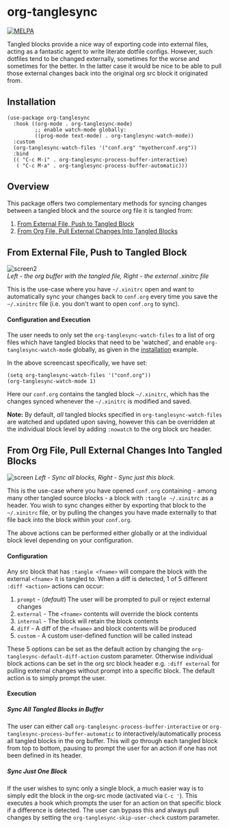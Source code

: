 # org-tanglesync

[![MELPA](https://melpa.org/packages/org-tanglesync-badge.svg)](https://melpa.org/#/org-tanglesync)

Tangled blocks provide a nice way of exporting code into external files, acting as a fantastic agent to write literate dotfile configs. However, such dotfiles tend to be changed externally, sometimes for the worse and sometimes for the better. In the latter case it would be nice to be able to pull those external changes back into the original org src block it originated from.

## Installation

```elisp
(use-package org-tanglesync
  :hook ((org-mode . org-tanglesync-mode)
         ;; enable watch-mode globally:
         ((prog-mode text-mode) . org-tanglesync-watch-mode))
  :custom
  (org-tanglesync-watch-files '("conf.org" "myotherconf.org"))
  :bind
  (( "C-c M-i" . org-tanglesync-process-buffer-interactive)
   ( "C-c M-a" . org-tanglesync-process-buffer-automatic)))
```

## Overview

This package offers two complementary methods for syncing changes between a tangled block and the source org file it is tangled from:

 1. [From External File, Push to Tangled Block](#from-external-file-push-to-tangled-block)
 1. [From Org File, Pull External Changes Into Tangled Blocks](#from-org-file-pull-external-changes-into-tangled-blocks)
 

## From External File, Push to Tangled Block

![screen2](https://user-images.githubusercontent.com/20641402/72112550-2d58ba80-333e-11ea-9616-1d9d5e7df947.gif)  
*Left - the org buffer with the tangled file, Right - the external .xinitrc file*

This is the use-case where you have `~/.xinitrc` open and want to automatically sync your changes back to `conf.org` every time you save the `~/.xinitrc` file (i.e. you don't want to open `conf.org` to sync).

#### Configuration and Execution

The user needs to only set the `org-tanglesync-watch-files` to a list of org files which have tangled blocks that need to be 'watched', and enable `org-tanglesync-watch-mode` globally, as given in the [installation](#installation) example.

In the above screencast specifically, we have set:

```elisp
(setq org-tanglesync-watch-files '("conf.org"))
(org-tanglesync-watch-mode 1)
```

Here our `conf.org` contains the tangled block `~/.xinitrc`, which has the changes synced whenever the `~/.xinitrc` is modified and saved.

**Note:** By default, *all* tangled blocks specified in `org-tanglesync-watch-files` are watched and updated upon saving, however this can be overridden at the individual block level by adding `:nowatch` to the org block src header.


## From Org File, Pull External Changes Into Tangled Blocks

![screen](https://user-images.githubusercontent.com/20641402/63469413-7335e480-c46a-11e9-8a00-1825676f3b2d.gif)
*Left - Sync all blocks, Right - Sync just this block.*

This is the use-case where you have opened `conf.org` containing - among many other tangled source blocks - a block with `:tangle ~/.xinitrc` as a header. You wish to sync changes either by exporting that block to the `~/.xinitrc` file, or by pulling the changes you have made externally to that file back into the block within your `conf.org`.

The above actions can be performed either globally or at the individual block level depending on your configuration.

#### Configuration

Any src block that has `:tangle <fname>` will compare the block with the external `<fname>` it is tangled to.  When a diff is detected, 1 of 5 different `:diff <action>` actions can occur:
   1. `prompt` - (*default*) The user will be prompted to pull or reject external changes
   1. `external` - The `<fname>` contents will override the block contents
   1. `internal` - The block will retain the block contents
   1. `diff` - A diff of the `<fname>` and block contents will be produced
   1. `custom` - A custom user-defined function will be called instead

These 5 options can be set as the default action by changing the `org-tanglesync-default-diff-action` custom parameter.  Otherwise individual block actions can be set in the org src block header e.g. `:diff external` for pulling external changes without prompt into a specific block. The default action is to simply prompt the user.

#### Execution

##### Sync All Tangled Blocks in Buffer

The user can either call `org-tanglesync-process-buffer-interactive` or `org-tanglesync-process-buffer-automatic` to interactively/automatically process all tangled blocks in the org buffer. This will go through each tangled block from top to bottom, pausing to prompt the user for an action if one has not been defined in its header.

##### Sync Just One Block

If the user wishes to sync only a single block, a much easier way is to simply edit the block in the org-src mode (activated via `C-c '`). This executes a hook which prompts the user for an action on that specific block if a difference is detected. The user can bypass this and always pull changes by setting the `org-tanglesync-skip-user-check` custom parameter.


